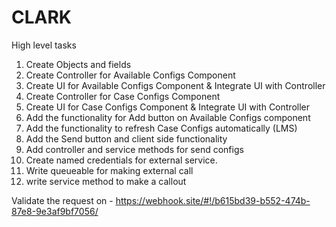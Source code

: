 # CLARK

High level tasks

1. Create Objects and fields
2. Create Controller for Available Configs Component
3. Create UI for Available Configs Component & Integrate UI with Controller
4. Create Controller for Case Configs Component
5. Create UI for Case Configs Component & Integrate UI with Controller
6. Add the functionality for Add button on Available Configs component
7. Add the functionality to refresh Case Configs automatically (LMS)
8. Add the Send button and client side functionality
9. Add controller and service methods for send configs
10. Create named credentials for external service.
11. Write queueable for making external call
12. write service method to make a callout

Validate the request on - https://webhook.site/#!/b615bd39-b552-474b-87e8-9e3af9bf7056/
